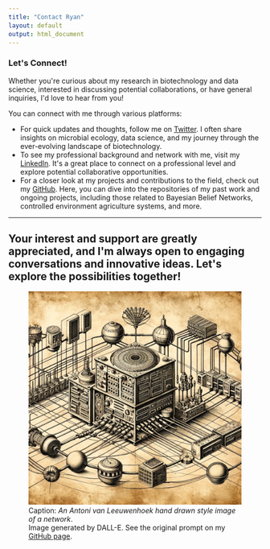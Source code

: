 ```yaml
---
title: "Contact Ryan"
layout: default
output: html_document
---
```


### Let's Connect!

Whether you're curious about my research in biotechnology and data science, interested in discussing potential collaborations, or have general inquiries, I'd love to hear from you! 

You can connect with me through various platforms:

- For quick updates and thoughts, follow me on [Twitter](https://twitter.com/MicrobialBart). I often share insights on microbial ecology, data science, and my journey through the ever-evolving landscape of biotechnology.
- To see my professional background and network with me, visit my [LinkedIn](https://www.linkedin.com/in/ryan-bartelme/). It's a great place to connect on a professional level and explore potential collaborative opportunities.
- For a closer look at my projects and contributions to the field, check out my [GitHub](https://github.com/rbartelme). Here, you can dive into the repositories of my past work and ongoing projects, including those related to Bayesian Belief Networks, controlled environment agriculture systems, and more.

---

Your interest and support are greatly appreciated, and I'm always open to engaging conversations and innovative ideas. Let's explore the possibilities together!
---

<figure class="centered-figure">
    <img src="images/dalle-network-vlh.png" alt="A detailed, hand-drawn illustration in the style of Antoni van Leeuwenhoek's 17th-century scientific drawings, depicting a computer network. The artwork should resemble the intricate, precise line work typical of Leeuwenhoek's style, using ink on aged paper. It should feature elements of a modern computer network, like routers, cables, servers, and nodes, all drawn with the same attention to detail and scientific accuracy that Leeuwenhoek applied to his microscopic observations.">
    <figcaption class="image-caption">
        Caption: <em>An Antoni van Leeuwenhoek hand drawn style image of a network</em>. <br>
        Image generated by DALL-E. 
        See the original prompt on my 
        <a href="https://github.com/rbartelme/rbartelme.github.io/blob/main/image_prompts/vanhoek.md">GitHub page</a>.
    </figcaption>
</figure><br><br><br>

